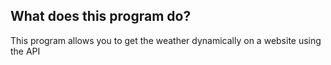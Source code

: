 ## What does this program do?
This program allows you to get the weather dynamically on a website using the API
